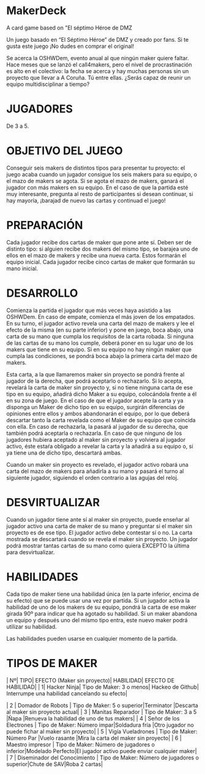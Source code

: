 # MakerDeck
A card game based on "El séptimo Héroe de DMZ

Un juego basado en “El Séptimo Héroe” de DMZ y creado por fans. Si te gusta este juego ¡No dudes en comprar el original!

Se acerca la OSHWDem, evento anual al que ningún maker quiere faltar. Hace meses que se lanzó el call4makers, pero el nivel de procrastinación es alto en el colectivo: la fecha se acerca y hay muchas personas sin un proyecto que llevar a A Coruña. Tú entre ellas. ¿Serás capaz de reunir un equipo multidisciplinar a tiempo?

# JUGADORES
De 3 a 5.

# OBJETIVO DEL JUEGO
Conseguir seis makers de distintos tipos para presentar tu proyecto: el juego acaba cuando un jugador consigue los seis makers para su equipo, o el mazo de makers se agota. Si se agota el mazo de makers, ganará el jugador con más makers en su equipo. En el caso de que la partida esté muy interesante, pregunta al resto de participantes si desean continuar, si hay mayoría, ¡barajad de nuevo las cartas y continuad el juego!

# PREPARACIÓN
Cada jugador recibe dos cartas de maker que pone ante sí. Deben ser de distinto tipo: si alguien recibe dos makers del mismo tipo, se barajea uno de ellos en el mazo de makers y recibe una nueva carta. Estos formarán el equipo inicial.
Cada jugador recibe cinco cartas de maker que formarán su mano inicial.

# DESARROLLO
Comienza la partida el jugador que más veces haya asistido a las OSHWDem. En caso de empate, comienza el más joven de los empatados. En su turno, el jugador activo revela una carta del mazo de makers y lee el efecto de la misma (en su parte inferior) y pone en juego, boca abajo, una carta de su mano que cumpla los requisitos de la carta robada. Si ninguna de las cartas de su mano los cumple, deberá poner en su lugar uno de los makers que tiene en su equipo. Si en su equipo no hay ningún maker que cumpla las condiciones, se pondrá boca abajo la primera carta del mazo de makers. 

Esta carta, a la que llamaremos maker sin proyecto se pondrá frente al jugador de la derecha, que podrá aceptarlo o rechazarlo. Si lo acepta, revelará la carta de maker sin proyecto y, si no tiene ninguna carta de ese tipo en su equipo, añadirá dicho Maker a su equipo, colocándola frente a él en su zona de juego. En el caso de que el jugador acepte la carta y ya disponga un Maker de dicho tipo en su equipo, surgirán diferencias de opiniones entre ellos y ambos abandonarán el equipo, por lo que deberá descartar tanto la carta revelada como el Maker de su equipo que coincida con ella.
En caso de rechazarla, la pasará al jugador de su derecha, que también podrá aceptarla o rechazarla. En caso de que ninguno de los jugadores hubiera aceptado al maker sin proyecto y volviera al jugador activo, éste estaŕa obligado a revelar la carta y la añadirá a su equipo o, si ya tiene una de dicho tipo, descartará ambas.

Cuando un maker sin proyecto es revelado, el jugador activo robará una carta del mazo de makers para añadirla a su mano y pasará el turno al siguiente jugador, siguiendo el orden contrario a las agujas del reloj.


# DESVIRTUALIZAR
Cuando un jugador tiene ante sí al maker sin proyecto, puede enseñar al jugador activo una carta de maker de su mano y preguntar si el maker sin proyecto es de ese tipo. El jugador activo debe contestar sí o no. La carta mostrada se descartará cuando se revela el maker sin proyecto. Un jugador podrá mostrar tantas cartas de su mano como quiera EXCEPTO la última para desvirtualizar.

# HABILIDADES
Cada tipo de maker tiene una habilidad única (en la parte inferior, encima de su efecto) que se puede usar una vez por partida. Si un jugador activa la habilidad de uno de los makers de su equipo, pondrá la carta de ese maker girada 90º para indicar que ha agotado su habilidad. Si un maker abandona un equipo y después uno del mismo tipo entra, este nuevo maker podrá utilizar su habilidad.

Las habilidades pueden usarse en cualquier momento de la partida.

# TIPOS DE MAKER
| Nº| TIPO| EFECTO (Maker sin proyecto)| HABILIDAD| EFECTO DE HABILIDAD|
| 1| Hacker Ninja| Tipo de Maker: 3 o menos| Hackeo de Github| Interrumpe una habilidad cancelando su efecto|

| 2 | Domador de Robots       | Tipo de Maker: 5 o superior|Terminator       |Descarta al maker sin proyecto actual|
| 3 | Manitas Reparador      |  Tipo de Maker: 3 a 5       |Ñapa             |Renueva la habilidad de uno de tus makers|
| 4 | Señor de los Electrones | Tipo de Maker: Número impar|Soldadura fría   |Otro jugador no puede fichar al maker sin proyecto|
| 5 | Vigía Vueladrones       | Tipo de Maker: Número Par  |Vuelo rasante    |Mira la carta del maker sin proyecto|
| 6 | Maestro impresor        | Tipo de Maker: Número de jugadores o inferior|Modelado Perfecto|El jugador activo puede enviar cualquier maker|
| 7 | Diseminador del Conocimiento | Tipo de Maker: Número de jugadores o superior|Chute de SAV|Roba 2 cartas|

